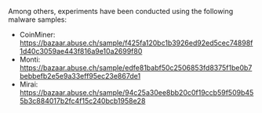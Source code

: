Among others, experiments have been conducted using the following malware samples:
* CoinMiner: https://bazaar.abuse.ch/sample/f425fa120bc1b3926ed92ed5cec74898f1d40c3059ae443f816a9e10a2699f80
* Monti: https://bazaar.abuse.ch/sample/edfe81babf50c2506853fd8375f1be0b7bebbefb2e5e9a33eff95ec23e867de1
* Mirai: https://bazaar.abuse.ch/sample/94c25a30ee8bb20c0f19ccb59f509b455b3c884017b2fc4f15c240bcb1958e28
